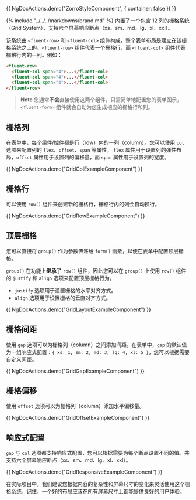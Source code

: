{{ NgDocActions.demo("ZorroStyleComponent", { container: false }) }}

{% include "../../../markdowns/brand.md" %} 内置了一个包含 12 列的栅格系统（Grid System），支持六个屏幕响应断点（xs、sm、md、lg、xl、xxl）。

该系统由 `<fluent-row>` 和 `<fluent-col>` 组件构成，整个表单布局是建立在该栅格系统之上的。`<fluent-row>` 组件代表一个栅格行，而 `<fluent-col>` 组件代表栅格行内的一列。例如：

```html
<fluent-row>
  <fluent-col span="4">...</fluent-col>
  <fluent-col span="4">...</fluent-col>
  <fluent-col span="4">...</fluent-col>
</fluent-row>
```
> **Note**
> 您通常**不会**直接使用这两个组件，只需简单地配置您的表单图示，`<fluent-form>` 组件就会自动为您生成相应的栅格行和列。

## 栅格列

在表单中，每个组件/控件都是行（row）内的一列（column）。您可以使用 `col` 选项来配置列的 `flex`、`offset`、`span` 等属性。
`flex` 属性用于设置列的弹性布局，`offset` 属性用于设置列的偏移量，而 `span` 属性用于设置列的宽度。

{{ NgDocActions.demo("GridColExampleComponent") }}

## 栅格行

可以使用 `row()` 组件来创建新的栅格行，栅格行内的列会自动换行。

{{ NgDocActions.demo("GridRowExampleComponent") }}

## 顶层栅格

您可以直接将 `group()` 作为参数传递给 `form()` 函数，以便在表单中配置顶层栅格。

`group()` 在功能上**继承**了 `row()` 组件，因此您可以在 `group()` 上使用 `row()` 组件的 `justify` 和 `align` 选项来配置顶层栅格行为。

- `justify` 选项用于设置栅格的水平对齐方式。
- `align` 选项用于设置栅格的垂直对齐方式。

{{ NgDocActions.demo("GridLayoutExampleComponent") }}

## 栅格间距

使用 `gap` 选项可以为栅格列（column）之间添加间距。在表单中，`gap` 的默认值为一组响应式配置：`{ xs: 1, sm: 2, md: 3, lg: 4, xl: 5 }`，您可以根据需要自定义间距。

{{ NgDocActions.demo("GridGapExampleComponent") }}

## 栅格偏移

使用 `offset` 选项可以为栅格列（column）添加水平偏移量。

{{ NgDocActions.demo("GridOffsetExampleComponent") }}

## 响应式配置

`gap` 与 `col` 选项都支持响应式配置，您可以根据需要为每个断点设置不同的值。共支持六个屏幕响应断点（xs、sm、md、lg、xl、xxl）。

{{ NgDocActions.demo("GridResponsiveExampleComponent") }}

在实际项目中，我们建议您根据内容的复杂性和屏幕尺寸的变化来灵活使用这个栅格系统。记住，一个好的布局应该在所有屏幕尺寸上都能提供良好的用户体验。

